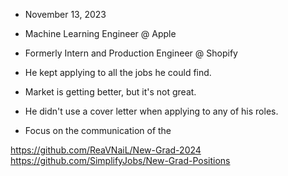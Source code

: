 
- November 13, 2023


- Machine Learning Engineer @ Apple
- Formerly Intern and Production Engineer @ Shopify

- He kept applying to all the jobs he could find.

- Market is getting better, but it's not great. 

- He didn't use a cover letter when applying to any of his roles.

- Focus on the communication of the 


https://github.com/ReaVNaiL/New-Grad-2024
https://github.com/SimplifyJobs/New-Grad-Positions